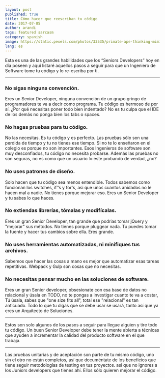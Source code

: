 ```yaml
---
layout: post
published: true
title: Cómo hacer que reescriban tu código
date: 2017-07-05
author: arandi
tags: featured sarcasm
category: spanish
image: https://static.pexels.com/photos/33535/primate-ape-thinking-mimic.jpg
lang: es
---
```


Esta es una de las grandes habilidades que los “Seniors Developers” hoy en día poseen y aquí listaré aquellos pasos a seguir para que un Ingeniero de Software tome tu código y lo re-escriba por ti.

---

### No sigas ninguna convención.

Eres un Senior Developer, ninguna convención de un grupo gringo de programadores te va a decir como programa. Tu código es hermoso de por sí. ¿Por qué necesitas poner todo bien indentado? No es tu culpa que el IDE de los demás no ponga bien los tabs o spaces.

### No hagas pruebas para tu código.

No las necesitas. Es tu código y es perfecto. Las pruebas sólo son una perdida de tiempo y tu no tienes ese tiempo. Si no te lo enseñaron en el colegio es porque no son importantes. Esos Ingenieros de software son muy desconfiados, tu código no necesita probarse. Además las pruebas no son seguras, no es como que un usuario lo este probando de verdad, ¿no?

### No uses patrones de diseño.

Solo hacen que tu código sea menos entendible. Todos sabemos como funcionan los switches, if'’s y for's, asi que unos cuantos anidados no le hacen mal a nadie. No tienes porque mejorar eso. Eres un Senior Developer y tu sabes lo que haces.

### No extiendas librerías, tómalas y modifícalas.

Eres un gran Senior Developer, tan grande que podrias tomar jQuery y "mejorar" sus métodos. No tienes porque pluggear nada. Tu puedes tomar la fuente y hacer tus cambios sobre ella. Eres grande.

### No uses herramientas automatizadas, ni minifiques tus archivos.

Sabemos que hacer las cosas a mano es mejor que automatizar esas tareas repetitivas. Webpack y Gulp son cosas que no necesitas.

### No necesitas pensar mucho en las soluciones de software.

Eres un gran Senior developer, obsesionate con esa base de datos no relacional y úsala en TODO, no te pongas a investigar cuanto te va a costar, Tú úsala, sabes que "one size fits all", total ese "relacional" es tan anticuado. Todo lo que tu digas que se debe usar se usará, tanto así que ya eres un Arquitecto de Soluciones.

---

Estos son solo algunos de los pasos a seguir para llegue alguien y tire todo tu código. Un buen Senior Developer debe tener la mente abierta a técnicas que ayuden a incrementar la calidad del producto software en el que trabaja.

---

Las pruebas unitarias y de aceptación son parte de tu mismo código, uno sin el otro no están completos, así que documéntate de los beneficios que tiene seguir metodologías de testing en tus proyectos. así que no ignores a los Juniors developers que tienes ahí. Ellos sólo quieren mejorar el código.
